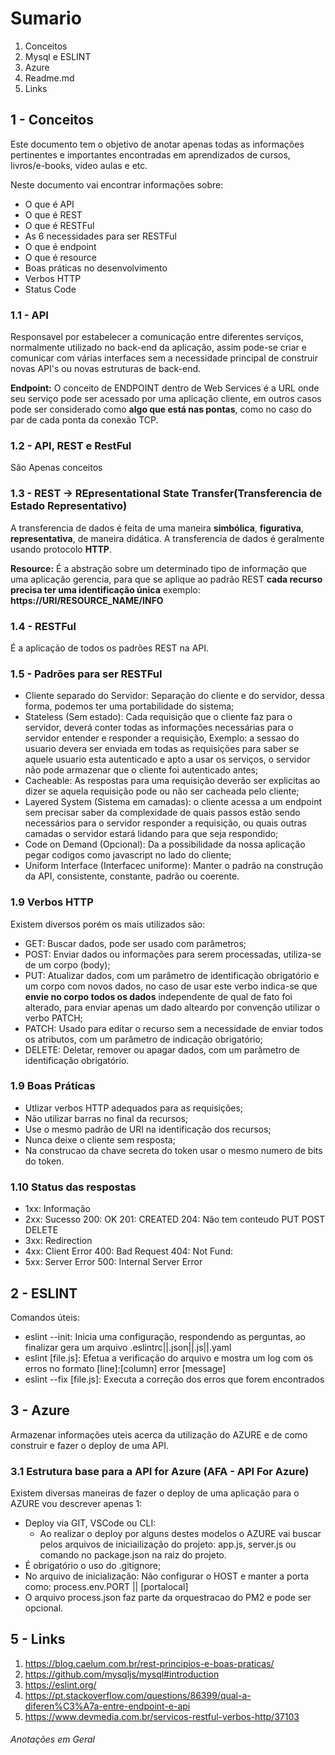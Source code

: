 # Sumario 
1. Conceitos
2. Mysql e ESLINT
3. Azure
4. Readme.md 
5. Links

## 1 - Conceitos 
Este documento tem o objetivo de anotar apenas todas as informações pertinentes e importantes encontradas em aprendizados de cursos, livros/e-books, video aulas e etc.

Neste documento vai encontrar informações sobre:
- O que é API
- O que é REST
- O que é RESTFul
- As 6 necessidades para ser RESTFul
- O que é endpoint
- O que é resource
- Boas práticas no desenvolvimento
- Verbos HTTP
- Status Code

### 1.1 - API 
Responsavel por estabelecer a comunicação entre diferentes serviços, normalmente utilizado no back-end da aplicação, assim pode-se criar e comunicar com várias interfaces sem a necessidade principal de construir novas API's ou novas estruturas de back-end.

**Endpoint:** O conceito de ENDPOINT dentro de Web Services é a URL onde seu serviço pode ser acessado por uma aplicação cliente, em outros casos pode ser considerado como **algo que está nas pontas**, como no caso do par de cada ponta da conexão TCP.

### 1.2 - API, REST e RestFul 
São Apenas conceitos

### 1.3 - REST -> REpresentational State Transfer(Transferencia de Estado Representativo)
A transferencia de dados é feita de uma maneira **simbólica**, **figurativa**, **representativa**, de maneira didática.
A transferencia de dados é geralmente usando protocolo **HTTP**.

**Resource:** É a abstração sobre um determinado tipo de informação que uma aplicação gerencia, para que se aplique ao padrão REST __cada recurso precisa ter uma identificação única__ exemplo: __https://URI/RESOURCE_NAME/INFO__

### 1.4 - RESTFul
É a aplicação de todos os padrões REST na API.

### 1.5 - Padrões para ser RESTFul 

- Cliente separado do Servidor: Separação do cliente e do servidor, dessa forma, podemos ter uma portabilidade do sistema;
- Stateless (Sem estado): Cada requisição que o cliente faz para o servidor, deverá conter todas as informações necessárias para o servidor entender e responder a requisição, Exemplo: a sessao do usuario devera ser enviada em todas as requisições para saber se aquele usuario esta autenticado e apto a usar os serviços, o servidor não pode armazenar que o cliente foi autenticado antes;
- Cacheable: As respostas para uma  requisição deverão ser explicitas ao dizer se aquela requisição pode ou não ser cacheada pelo cliente;
- Layered System (Sistema em camadas): o cliente acessa a um endpoint sem precisar saber da complexidade de quais passos estão sendo necessários para o servidor responder a requisição, ou quais outras camadas o servidor estará lidando para que seja respondido;
- Code on Demand (Opcional): Da a possibilidade da nossa aplicação pegar codigos como javascript no lado do cliente;
- Uniform Interface (Interfacec uniforme): Manter o padrão na construção da API, consistente, constante, padrão ou coerente.

### 1.9 Verbos HTTP
Existem diversos porém os mais utilizados são:
- GET: Buscar dados, pode ser usado com parâmetros;
- POST: Enviar dados ou informações para serem processadas, utiliza-se de um corpo (body);
- PUT: Atualizar dados, com um parâmetro de identificação obrigatório e um corpo com novos dados, no caso de usar este verbo indica-se que **envie no corpo todos os dados** independente de qual de fato foi alterado, para enviar apenas um dado alteardo por convenção utilizar o verbo PATCH;
- PATCH: Usado para editar o recurso sem a necessidade de enviar todos os atributos, com um parâmetro de indicação obrigatório;
- DELETE: Deletar, remover ou apagar dados, com um parâmetro de identificação obrigatório.

### 1.9 Boas Práticas
- Utlizar verbos HTTP adequados para as requisições;
- Não utilizar barras no final da recursos;
- Use o mesmo padrão de URI na identificação dos recursos;
- Nunca deixe o cliente sem resposta;
- Na construcao da chave secreta do token usar o mesmo numero de bits do token.

### 1.10 Status das respostas
- 1xx: Informação
- 2xx: Sucesso
    200: OK
    201: CREATED
    204: Não tem conteudo PUT POST DELETE
- 3xx: Redirection
- 4xx: Client Error
    400: Bad Request
    404: Not Fund:
- 5xx: Server Error
    500: Internal Server Error

## 2 - ESLINT  
Comandos úteis:
- eslint --init: Inicia uma configuração, respondendo as perguntas, ao finalizar gera um arquivo .eslintrc||.json||.js||.yaml
- eslint [file.js]: Efetua a verificação do arquivo e mostra um log com os erros no formato [line]:[column] error [message]
- eslint --fix [file.js]: Executa a correção dos erros que forem encontrados

## 3 - Azure 
Armazenar informações uteis acerca da utilização do AZURE e de como construir e fazer o deploy de uma API.

### 3.1 Estrutura base para a API for Azure (AFA - API For Azure)
Existem diversas maneiras de fazer o deploy de uma aplicação para o AZURE vou descrever apenas 1:

- Deploy via GIT, VSCode ou CLI: 
    - Ao realizar o deploy por alguns destes modelos o AZURE vai buscar pelos arquivos de iniciailização do projeto: app.js, server.js ou comando no package.json na raiz do projeto.
- É obrigatório o uso do .gitignore;
- No arquivo de inicialização: Não configurar o HOST e manter a porta como: process.env.PORT || [portalocal]
- O arquivo process.json faz parte da orquestracao do PM2 e pode ser opcional.

## 5 - Links 
1. https://blog.caelum.com.br/rest-principios-e-boas-praticas/
2. https://github.com/mysqljs/mysql#introduction
3. https://eslint.org/
4. https://pt.stackoverflow.com/questions/86399/qual-a-diferen%C3%A7a-entre-endpoint-e-api
5. https://www.devmedia.com.br/servicos-restful-verbos-http/37103

###### Anotações em Geral
